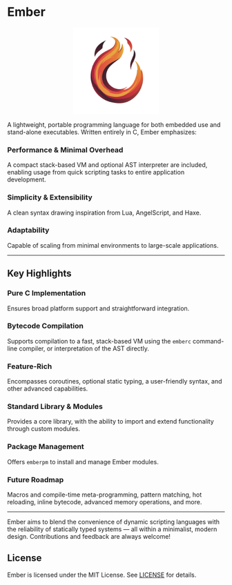 
# Ember

<p align="center">
  <img src="./EmberScript-Logo.png" alt="EmberScript Logo" width="200" />
</p>

A lightweight, portable programming language for both embedded use and stand-alone executables. Written entirely in C, Ember emphasizes:

### Performance & Minimal Overhead
A compact stack-based VM and optional AST interpreter are included, enabling usage from quick scripting tasks to entire application development.

### Simplicity & Extensibility
A clean syntax drawing inspiration from Lua, AngelScript, and Haxe.

### Adaptability
Capable of scaling from minimal environments to large-scale applications.

---

## Key Highlights

### Pure C Implementation
Ensures broad platform support and straightforward integration.

### Bytecode Compilation
Supports compilation to a fast, stack-based VM using the `emberc` command-line compiler, or interpretation of the AST directly.

### Feature-Rich
Encompasses coroutines, optional static typing, a user-friendly syntax, and other advanced capabilities.

### Standard Library & Modules
Provides a core library, with the ability to import and extend functionality through custom modules.

### Package Management
Offers `emberpm` to install and manage Ember modules.

### Future Roadmap
Macros and compile-time meta-programming, pattern matching, hot reloading, inline bytecode, advanced memory operations, and more.

---

Ember aims to blend the convenience of dynamic scripting languages with the reliability of statically typed systems — all within a minimalist, modern design. Contributions and feedback are always welcome!


## License

Ember is licensed under the MIT License. See [LICENSE](LICENSE) for details.
